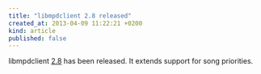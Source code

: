 ```yaml
---
title: "libmpdclient 2.8 released"
created_at: 2013-04-09 11:22:21 +0200
kind: article
published: false
---
```


libmpdclient [2.8](/download/libmpdclient/2/libmpdclient-2.8.tar.bz2)
 has been released.  It extends support for song
priorities.
